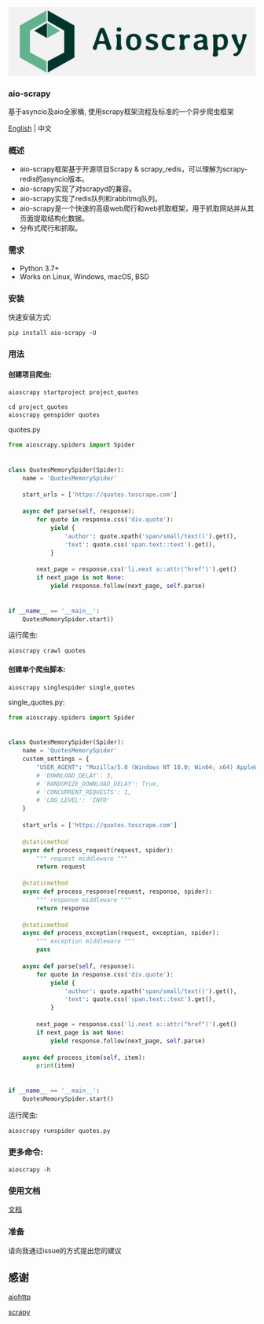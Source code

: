 

![aio-scrapy](./images/aio-scrapy.png)

### aio-scrapy

基于asyncio及aio全家桶, 使用scrapy框架流程及标准的一个异步爬虫框架

[English](../README.md) | 中文

### 概述

- aio-scrapy框架基于开源项目Scrapy & scrapy_redis，可以理解为scrapy-redis的asyncio版本。
- aio-scrapy实现了对scrapyd的兼容。
- aio-scrapy实现了redis队列和rabbitmq队列。
- aio-scrapy是一个快速的高级web爬行和web抓取框架，用于抓取网站并从其页面提取结构化数据。
- 分布式爬行和抓取。
### 需求

- Python 3.7+
- Works on Linux, Windows, macOS, BSD

### 安装

快速安装方式:

```shell
pip install aio-scrapy -U
```

### 用法

#### 创建项目爬虫:

```shell
aioscrapy startproject project_quotes
```

```
cd project_quotes
aioscrapy genspider quotes 
```

quotes.py

```python
from aioscrapy.spiders import Spider


class QuotesMemorySpider(Spider):
    name = 'QuotesMemorySpider'

    start_urls = ['https://quotes.toscrape.com']

    async def parse(self, response):
        for quote in response.css('div.quote'):
            yield {
                'author': quote.xpath('span/small/text()').get(),
                'text': quote.css('span.text::text').get(),
            }

        next_page = response.css('li.next a::attr("href")').get()
        if next_page is not None:
            yield response.follow(next_page, self.parse)


if __name__ == '__main__':
    QuotesMemorySpider.start()

```

运行爬虫:

```shell
aioscrapy crawl quotes
```

#### 创建单个爬虫脚本:

```shell
aioscrapy singlespider single_quotes
```

single_quotes.py:

```python
from aioscrapy.spiders import Spider


class QuotesMemorySpider(Spider):
    name = 'QuotesMemorySpider'
    custom_settings = {
        "USER_AGENT": "Mozilla/5.0 (Windows NT 10.0; Win64; x64) AppleWebKit/537.36 (KHTML, like Gecko) Chrome/86.0.4240.198 Safari/537.36",
        # 'DOWNLOAD_DELAY': 3,
        # 'RANDOMIZE_DOWNLOAD_DELAY': True,
        # 'CONCURRENT_REQUESTS': 1,
        # 'LOG_LEVEL': 'INFO'
    }

    start_urls = ['https://quotes.toscrape.com']

    @staticmethod
    async def process_request(request, spider):
        """ request middleware """
        return request

    @staticmethod
    async def process_response(request, response, spider):
        """ response middleware """
        return response

    @staticmethod
    async def process_exception(request, exception, spider):
        """ exception middleware """
        pass

    async def parse(self, response):
        for quote in response.css('div.quote'):
            yield {
                'author': quote.xpath('span/small/text()').get(),
                'text': quote.css('span.text::text').get(),
            }

        next_page = response.css('li.next a::attr("href")').get()
        if next_page is not None:
            yield response.follow(next_page, self.parse)

    async def process_item(self, item):
        print(item)


if __name__ == '__main__':
    QuotesMemorySpider.start()

```

运行爬虫:

```shell
aioscrapy runspider quotes.py
```


### 更多命令:

```shell
aioscrapy -h
```
### 使用文档

[文档](./documentation_zh.md)

### 准备

请向我通过issue的方式提出您的建议

## 感谢

[aiohttp](https://github.com/aio-libs/aiohttp/)

[scrapy](https://github.com/scrapy/scrapy)

